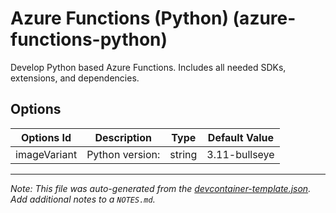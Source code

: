 
# Azure Functions (Python) (azure-functions-python)

Develop Python based Azure Functions. Includes all needed SDKs, extensions, and dependencies.

## Options

| Options Id | Description | Type | Default Value |
|-----|-----|-----|-----|
| imageVariant | Python version: | string | 3.11-bullseye |



---

_Note: This file was auto-generated from the [devcontainer-template.json](https://github.com/shibayan/azure-functions-devcontainers/blob/main/src/azure-functions-python/devcontainer-template.json).  Add additional notes to a `NOTES.md`._
